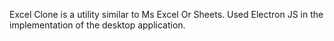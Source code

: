 Excel Clone is a utility similar to Ms Excel Or Sheets. Used Electron JS in the implementation of the desktop application.
